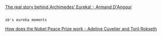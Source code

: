 [The real story behind Archimedes’ Eureka! - Armand D'Angour](https://www.bilibili.com/video/BV1Dk4y1q781?p=355)

```ad-note

sb's eureka moments 

```

[How does the Nobel Peace Prize work - Adeline Cuvelier and Toril Rokseth](https://www.bilibili.com/video/BV1Dk4y1q781?p=356)


